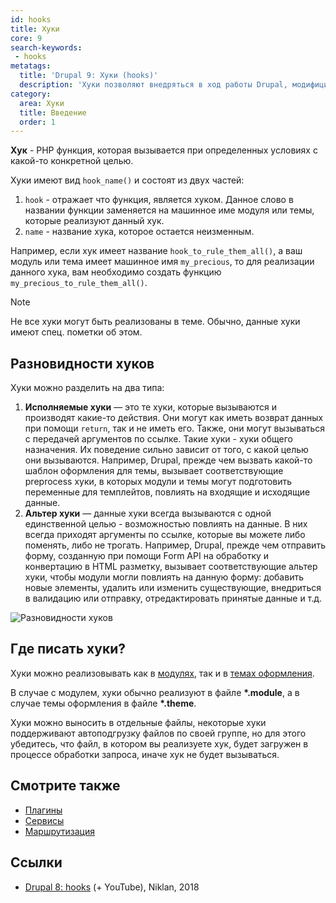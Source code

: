 ```yaml
---
id: hooks
title: Хуки
core: 9
search-keywords:
 - hooks
metatags:
  title: 'Drupal 9: Хуки (hooks)'
  description: 'Хуки позволяют внедряться в ход работы Drupal, модифицировать или влиять на результат работы.'
category:
  area: Хуки
  title: Введение
  order: 1
---
```


**Хук** - PHP функция, которая вызывается при определенных условиях с какой-то конкретной целью.

Хуки имеют вид `hook_name()` и состоят из двух частей:

1. `hook` - отражает что функция, является хуком. Данное слово в названии функции заменяется на машинное име модуля или темы, которые реализуют данный хук.
1. `name` - название хука, которое остается неизменным.

Например, если хук имеет название `hook_to_rule_them_all()`, а ваш модуль или тема имеет машинное имя `my_precious`, то для реализации данного хука, вам необходимо создать функцию `my_precious_to_rule_them_all()`.

> [!NOTE]
> Не все хуки могут быть реализованы в теме. Обычно, данные хуки имеют спец. пометки об этом.

## Разновидности хуков

Хуки можно разделить на два типа:

1. **Исполняемые хуки** — это те хуки, которые вызываются и производят какие-то действия. Они могут как иметь возврат данных при помощи `return`, так и не иметь его. Также, они могут вызываться с передачей аргументов по ссылке. Такие хуки - хуки общего назначения. Их поведение сильно зависит от того, с какой целью они вызываются. Например, Drupal, прежде чем вызвать какой-то шаблон оформления для темы, вызывает соответствующие preprocess хуки, в которых модули и темы могут подготовить переменные для темплейтов, повлиять на входящие и исходящие данные.
1. **Альтер хуки** — данные хуки всегда вызываются с одной единственной целью - возможностью повлиять на данные. В них всегда приходят аргументы по ссылке, которые вы можете либо поменять, либо не трогать. Например, Drupal, прежде чем отправить форму, созданную при помощи Form API на обработку и конвертацию в HTML разметку, вызывает соответствующие альтер хуки, чтобы модули могли повлиять на данную форму: добавить новые элементы, удалить или изменить существующие, внедриться в валидацию или отправку, отредактировать принятые данные и т.д.

![Разновидности хуков](https://i.imgur.com/497MoKa.png)

## Где писать хуки?

Хуки можно реализовывать как в [модулях](../modules/modules.md), так и в [темах оформления](../themes/themes.md).

В случае с модулем, хуки обычно реализуют в файле **\*.module**, а в случае темы оформления в файле **\*.theme**.

Хуки можно выносить в отдельные файлы, некоторые хуки поддерживают автоподгрузку файлов по своей группе, но для этого убедитесь, что файл, в котором вы реализуете хук, будет загружен в процессе обработки запроса, иначе хук не будет вызываться.

## Смотрите также

- [Плагины](../plugins/plugins.md)
- [Сервисы](../services/services.md)
- [Маршрутизация](../routing/routing.md)

## Ссылки

- [Drupal 8: hooks](https://niklan.net/blog/184) (+ YouTube), Niklan, 2018
